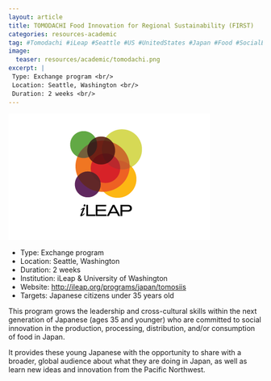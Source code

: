```yaml
---
layout: article
title: TOMODACHI Food Innovation for Regional Sustainability (FIRST)
categories: resources-academic
tag: #Tomodachi #iLeap #Seattle #US #UnitedStates #Japan #Food #SocialEntrepreneurship #GG_ZeroHunger #GG_DecentWorkAndEconomicGrowth #GG_ResponsibleConsumptionAndProduction
image:
  teaser: resources/academic/tomodachi.png
excerpt: |
 Type: Exchange program <br/>
 Location: Seattle, Washington <br/>
 Duration: 2 weeks <br/>
---
```


<img src="/images/resources/academic/tomodachi.png"/>

+ Type: Exchange program
+ Location: Seattle, Washington
+ Duration: 2 weeks
+ Institution: iLeap & University of Washington
+ Website: <a href="http://ileap.org/programs/japan/tomosiis">http://ileap.org/programs/japan/tomosiis</a>
+ Targets: Japanese citizens under 35 years old

This program grows the leadership and cross-cultural skills within the next generation of Japanese (ages 35 and younger) who are committed to social innovation in the production, processing, distribution, and/or consumption of food in Japan. 

It provides these young Japanese with the opportunity to share with a broader, global audience about what they are doing in Japan, as well as learn new ideas and innovation from the Pacific Northwest.
